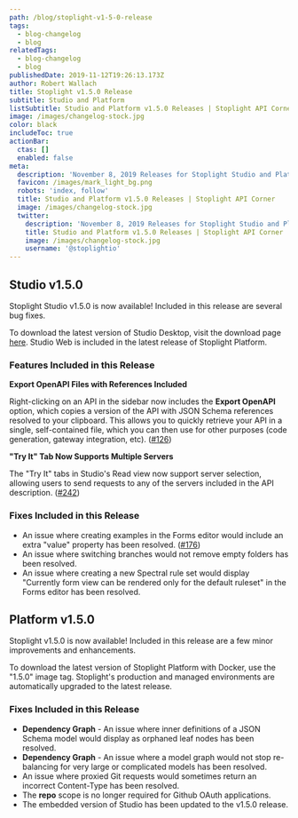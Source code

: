 ```yaml
---
path: /blog/stoplight-v1-5-0-release
tags:
  - blog-changelog
  - blog
relatedTags:
  - blog-changelog
  - blog
publishedDate: 2019-11-12T19:26:13.173Z
author: Robert Wallach
title: Stoplight v1.5.0 Release
subtitle: Studio and Platform
listSubtitle: Studio and Platform v1.5.0 Releases | Stoplight API Corner
image: /images/changelog-stock.jpg
color: black
includeToc: true
actionBar:
  ctas: []
  enabled: false
meta:
  description: 'November 8, 2019 Releases for Stoplight Studio and Platform'
  favicon: /images/mark_light_bg.png
  robots: 'index, follow'
  title: Studio and Platform v1.5.0 Releases | Stoplight API Corner
  image: /images/changelog-stock.jpg
  twitter:
    description: 'November 8, 2019 Releases for Stoplight Studio and Platform'
    title: Studio and Platform v1.5.0 Releases | Stoplight API Corner
    image: /images/changelog-stock.jpg
    username: '@stoplightio'
---
```

## Studio v1.5.0

Stoplight Studio v1.5.0 is now available! Included in this release are several bug fixes. 

To download the latest version of Studio Desktop, visit the download page [here](https://github.com/stoplightio/studio/releases). Studio Web is included in the latest release of Stoplight Platform.

### Features Included in this Release

**Export OpenAPI Files with References Included**

Right-clicking on an API in the sidebar now includes the **Export OpenAPI** option, which copies a version of the API with JSON Schema references resolved to your clipboard. This allows you to quickly retrieve your API in a single, self-contained file, which you can then use for other purposes (code generation, gateway integration, etc). ([\#126](https://github.com/stoplightio/studio/issues/126))

**"Try It" Tab Now Supports Multiple Servers**

The "Try It" tabs in Studio's Read view now support server selection, allowing users to send requests to any of the servers included in the API description. ([\#242](https://github.com/stoplightio/studio/issues/242))

### Fixes Included in this Release

* An issue where creating examples in the Forms editor would include an extra "value" property has been resolved. ([\#176](https://github.com/stoplightio/studio/issues/176))
* An issue where switching branches would not remove empty folders has been resolved.
* An issue where creating a new Spectral rule set would display "Currently form view can be rendered only for the default ruleset" in the Forms editor has been resolved.

## Platform v1.5.0

Stoplight v1.5.0 is now available! Included in this release are a few minor improvements and enhancements. 

To download the latest version of Stoplight Platform with Docker, use the "1.5.0" image tag. Stoplight's production and managed environments are automatically upgraded to the latest release.

### Fixes Included in this Release

* **Dependency Graph** - An issue where inner definitions of a JSON Schema model would display as orphaned leaf nodes has been resolved.
* **Dependency Graph** - An issue where a model graph would not stop re-balancing for very large or complicated models has been resolved.
* An issue where proxied Git requests would sometimes return an incorrect Content-Type has been resolved.
* The **repo** scope is no longer required for Github OAuth applications.
* The embedded version of Studio has been updated to the v1.5.0 release.
